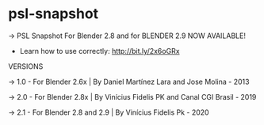 # psl-snapshot
-> PSL Snapshot For Blender 2.8 and for BLENDER 2.9 NOW AVAILABLE!

* Learn how to use correctly: http://bit.ly/2x6oGRx

VERSIONS

-> 1.0 - For Blender 2.6x | By Daniel Martínez Lara and Jose Molina - 2013

-> 2.0 - For Blender 2.8x | By Vinícius Fidelis PK and Canal CGI Brasil - 2019

-> 2.1 - For Blender 2.8 and 2.9 | By Vinícius Fidelis Pk - 2020
